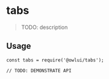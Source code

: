 # tabs

> TODO: description

## Usage

```
const tabs = require('@owlui/tabs');

// TODO: DEMONSTRATE API
```
